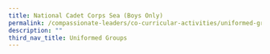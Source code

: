 ```yaml
---
title: National Cadet Corps Sea (Boys Only)
permalink: /compassionate-leaders/co-curricular-activities/uniformed-groups/national-cadet-corps-sea-boys-only/
description: ""
third_nav_title: Uniformed Groups
---
```

